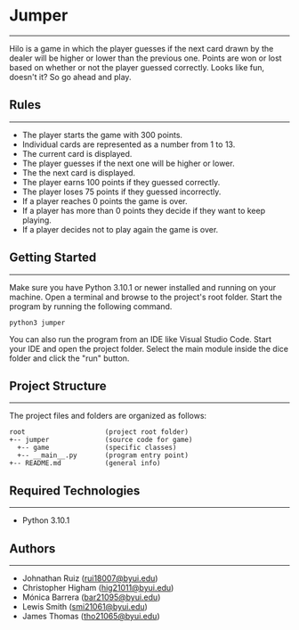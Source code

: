 # Jumper
---
Hilo is a game in which the player guesses if the next card drawn by the dealer will be higher or lower 
than the previous one. Points are won or lost based on whether or not the player guessed correctly.
Looks like fun, doesn't it? So go ahead and play.

## Rules
---
* The player starts the game with 300 points.
* Individual cards are represented as a number from 1 to 13.
* The current card is displayed.
* The player guesses if the next one will be higher or lower.
* The the next card is displayed.
* The player earns 100 points if they guessed correctly.
* The player loses 75 points if they guessed incorrectly.
* If a player reaches 0 points the game is over.
* If a player has more than 0 points they decide if they want to keep playing.
* If a player decides not to play again the game is over.

## Getting Started
---
Make sure you have Python 3.10.1 or newer installed and running on your machine. Open a terminal and 
browse to the project's root folder. Start the program by running the following command.
```
python3 jumper
```
You can also run the program from an IDE like Visual Studio Code. Start your IDE and open the 
project folder. Select the main module inside the dice folder and click the "run" button.

## Project Structure
---
The project files and folders are organized as follows:
```
root                    (project root folder)
+-- jumper              (source code for game)
  +-- game              (specific classes)
  +-- __main__.py       (program entry point)
+-- README.md           (general info)
```

## Required Technologies
---
* Python 3.10.1

## Authors
---
* Johnathan Ruiz (rui18007@byui.edu)
* Christopher Higham (hig21011@byui.edu)
* Mónica Barrera (bar21095@byui.edu)
* Lewis Smith (smi21061@byui.edu)
* James Thomas (tho21065@byui.edu)

